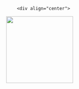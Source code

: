  
        
        <div align="center">
  
  <img height="180em" src="https://github-readme-stats.vercel.app/api/top-langs/?username=rafaeumesmo&layout=compact&langs_count=7&theme=dark"/>
</div>
        
        
        
        
